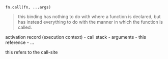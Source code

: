 
```
fn.call(fn, ...args)

```

> this binding has nothing to do with where a function is declared, 
but has instead everything to do with the manner in which the 
function is called.


activation record (execution context)
    - call stack
    - arguments
    - this reference
    - ...


this refers to the call-site
